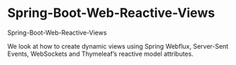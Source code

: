 # Spring-Boot-Web-Reactive-Views
Spring-Boot-Web-Reactive-Views

We look at how to create dynamic views using Spring Webflux, Server-Sent Events, WebSockets and Thymeleaf’s reactive model attributes.
